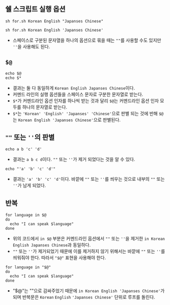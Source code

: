 ## 쉘 스크립트 실행 옵션
```
sh for.sh Korean English "Japanses Chinese"
```
```
sh for.sh Korean English 'Japanses Chinese'
```
- 스페이스로 구분된 문자열을 하나의 옵션으로 묶을 때는 `""`를 사용할 수도 있지만 `''`을 사용해도 된다.

## `$@`
```
echo $@
echo $*
```
- 결과는 둘 다 동일하게 `Korean English Japanses Chinese`이다.
- 커멘드 라인의 실행 옵션들을 스페이스 문자로 구분한 문자열로 받는다.
- `$*`가 커멘드라인 옵션 인자를 하나씩 받는 것과 달리 `$@`는 커멘드라인 옵션 인자 모두를 하나의 문자열로 받는다.
- `$*`는 `'Korean' 'English' 'Japanses' 'Chinese'`으로 판별 되는 것에 반해 `$@`는 `Korean English 'Japanses Chinese'`으로 판별된다.

##  `""` 또는 `''`의 판별
```
echo a b 'c' 'd'
```
- 결과는 `a b c d`이다. `""` 또는 `''`가 제거 되었다는 것을 알 수 있다.

```
echo "'a' 'b' 'c' 'd'"
```
- 결과는 `'a' 'b' 'c' 'd'`이다. 바깥에 `""` 또는 `''`를 씌우는 것으로 내부의 `""` 또는 `''`가 남게 되었다.

## 반복
```
for language in $@
do
  echo "I can speak $language"
done
```
- 위의 코드에서 `in $@` 부분은 커멘드라인 옵션에서 `""` 또는 `''`을 제거한 `in Korean English Japanses Chinese`과 동일하다.
- `""` 또는 `''`가 제거되었기 때문에 이를 제거하지 않기 위해서는 바깥에 `""` 또는 `''`를 씌워줘야 한다. 따라서 `"$@"` 표현을 사용해야 한다.

```
for language in "$@"
do
  echo "I can speak $language"
done
```
- "$@"는 ""으로 감싸주었기 때문에 `in Korean English 'Japanses Chinese'`가 되며 반복문은 `Korean` `English` `'Japanses Chinese'` 단위로 루프를 돌린다.

